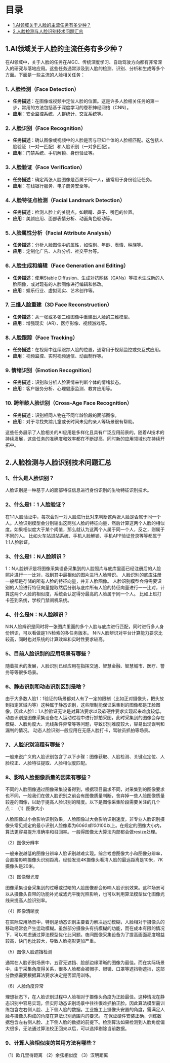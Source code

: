 # 目录

- [1.AI领域关于人脸的主流任务有多少种？](#1.AI领域关于人脸的主流任务有多少种？)
- [2.人脸检测与人脸识别技术问题汇总](#2.人脸检测与人脸识别技术问题汇总)


<h2 id="1.AI领域关于人脸的主流任务有多少种？">1.AI领域关于人脸的主流任务有多少种？</h2>

在AI领域中，关于人脸的任务在AIGC、传统深度学习、自动驾驶方向都有非常深入的研究与落地应用。这些任务通常涉及到人脸的检测、识别、分析和生成等多个方面。下面是一些主流的人脸相关任务：

### 1. 人脸检测（Face Detection）
- **任务描述**：在图像或视频中定位人脸的位置。这是许多人脸相关任务的第一步，常用的方法包括基于深度学习的卷积神经网络（CNN）。
- **应用**：安全监控系统、人群统计、交互系统等。

### 2. 人脸识别（Face Recognition）
- **任务描述**：确认图像或视频中的人脸是否与已知个体的人脸相匹配。这包括人脸验证（一对一匹配）和人脸识别（一对多匹配）。
- **应用**：门禁系统、手机解锁、身份验证等。

### 3. 人脸验证（Face Verification）
- **任务描述**：确定两张人脸图像是否属于同一人，通常用于身份验证任务。
- **应用**：在线银行服务、电子商务安全等。

### 4. 人脸特征点检测（Facial Landmark Detection）
- **任务描述**：检测人脸上的关键点，如眼睛、鼻子、嘴巴的位置。
- **应用**：美颜应用、面部表情分析、动画角色驱动等。

### 5. 人脸属性分析（Facial Attribute Analysis）
- **任务描述**：分析人脸图像中的属性，如性别、年龄、表情、种族等。
- **应用**：定制化广告、人群分析、社交平台等。

### 6. 人脸生成和编辑（Face Generation and Editing）
- **任务描述**：使用Stable Diffusion、生成对抗网络（GANs）等技术生成新的人脸图像，或对现有的人脸图像进行编辑和修改。
- **应用**：娱乐行业、虚拟现实、艺术创作等。

### 7. 三维人脸重建（3D Face Reconstruction）
- **任务描述**：从一张或多张二维图像中重建出人脸的三维模型。
- **应用**：增强现实（AR）、医疗影像、视频游戏等。

### 8. 人脸跟踪（Face Tracking）
- **任务描述**：在视频中连续跟踪人脸的位置，通常用于视频监控或交互式应用。
- **应用**：视频监控、实时视频通信、动画制作等。

### 9. 情绪识别（Emotion Recognition）
- **任务描述**：识别和分析人脸表情来判断个体的情绪状态。
- **应用**：客户服务分析、心理健康监测、教育应用等。

### 10. 跨年龄人脸识别（Cross-Age Face Recognition）
- **任务描述**：识别相同人物在不同年龄阶段的面部图像。
- **应用**：对于寻找失踪儿童或长时间未见的亲人等场景很有帮助。

这些任务展示了人脸相关的AI应用是多样化且具有广泛应用前景的。随着AI技术的持续发展，这些任务的准确度和效率都在不断提高，同时新的应用领域也在持续开拓中。

<h2 id="2.人脸检测与人脸识别技术问题汇总">2.人脸检测与人脸识别技术问题汇总</h2>

### 1、什么是人脸识别？
  人脸识别是一种基于人的面部特征信息进行身份识别的生物特征识别技术。
  
### 2、什么是1：1 人脸验证？

在1:1人脸验证中，每次会对一对人脸进行比对来判断这两张人脸是否属于同一个人。人脸识别模型会分别输出这两张人脸的特征向量，然后计算这两个人脸的相似度。如果相似度大于某个阈值，那么就认为这两个人属于同一个人，反之，则属于不同的人。
比如火车站进站系统、手机人脸解锁、手机APP验证登录等等都属于1:1人脸验证。

### 3、什么是1：N人脸辨识？

1：N人脸辨识是将图像采集设备采集到的人脸照片与底库里面已经注册后的人脸照片进行一一比对，找到其中最相似的图片进行人脸辨识。
人脸识别的底库注册一般都是存储的所有人脸的特征向量，并非人脸图像。
人脸识别模型会将需要识别的人脸进行特征向量提取然后分别与底库所有人脸的特征向量进行一一比对，计算这两个人脸的相似度，系统会认定得分最高的人脸属于同一个人。
比如上班打卡签到系统，学校门禁闸机系统。

### 4、什么是N：N人脸辨识？

N:N人脸辨识是同时将一张图片里面的多个人脸与底库进行匹配，同时进行多人身份辨识，可以看做是1:N检索的多任务版本。
N:N人脸辨识对平台计算能力要求比较高，同时也对系统的计算效率和实时性要求较高。

### 5、目前人脸识别的应用场景有哪些？

随着技术的发展，人脸识别已经应用在指挥交通、智慧金融、智慧城市、医疗、警务等等很多场景。

### 6、静态识别和动态识别区别是啥？

由于大多数人脸1：1验证的场景都对人有了一定的限制（比如正对摄像头，把头放到指定区域内等）这种属于静态识别，这些限制能保证采集到的图像都是正脸图像，因此人脸1：1人脸验证无论是对算法要求以及软硬件要求实现起来难度较低。
动态识别是图像采集设备在人运动过程中进行抓拍采图，此时采集到的图像会存在模糊、人脸角度大、光线条件异常等等问题，导致识别难度较大，容易出现误判和漏判的情况。
动态人脸识别一般应用在无感人脸打卡，驾驶员抓拍等场景。

### 7、人脸识别流程有哪些？

一般来说广义的人脸识别包含了以下步骤：图像获取、人脸检测、关键点定位、人脸校正、人脸特征提取、人脸相似度匹配。

### 8、影响人脸图像质量的因素有哪些？

不同的人脸图像通过图像采集设备得到，根据项目需求不同，对采集到的图像要求也不同，一般我们在做人脸识别之前会有图像质量判断，舍弃掉一些人脸图像质量较差的图像，以助于提高人脸识别的精度。以下是图像采集阶段需要关注的几个点：
（1）图像大小

人脸图像过小会影响识别效果，人脸图像过大会影响识别速度。非专业人脸识别摄像头常见规定的最小识别人脸像素为60*60或100*100以上。在规定的图像大小内，算法更容易提升准确率和召回率。一般得图像太大算法内部都会做resize处理。

（2）图像分辨率

一般来说越低的图像分辨率人脸识别越难实现。综合考虑图像大小和图像分辨率，会直接影响摄像头识别距离。经验发现4K摄像头看清人脸的最远距离是10米，7K摄像头是20米。

（3）图像曝光度

图像采集设备采集到的过曝或过暗的人脸图像都会影响人脸识别效果。这种场景可以从摄像头自带的功能补光或滤光平衡光照影响，也可以利用算法模型优化图像光线来提高人脸识别率。

（4）图像清晰度

在实际应用场景中，特别是动态识别主要着力解决运动模糊，人脸相对于摄像头的移动经常会产生运动模糊。虽然部分摄像头有抗模糊的功能，而在成本有限的情况下，可以考虑通过算法模型优化此问题。夜间图像采集设备为了提高画面亮度增益较高，快门也比较大，导致人脸拖影更加严重。

（5）图像人脸遮挡检测

通常在人脸识别场景中，五官无遮挡、脸部边缘清晰的图像为最佳。而在实际场景中，由于采集角度得关系，很多人脸都会被帽子、眼镜、口罩等遮挡物遮挡，这部分数据需要根据算法要求决定是否留用训练。

（6）人脸角度异常

理想状态下，在人脸识别过程中人脸相对于摄像头角度为正脸最佳。这种情况在静态识别中容易实现，但实际动态识别场景中往往很难抓拍正脸。因此算法模型需训练包含左右侧人脸、上下侧人脸的数据。工业施工上摄像头安置的角度，需满足人脸与摄像头构成的角度在算法识别范围内的要求。
在保证硬件安装正确，训练数据包含左右侧人脸、上下侧人脸的数据的前提下。检测算法如果检测到人脸角度偏大很多，无法通过算法校正回来以后，可以选择剔除当前数据。

### 9、计算人脸相似度的常用方法有哪些？

（1）欧几里得距离
（2）余弦相似度
（3）汉明距离





